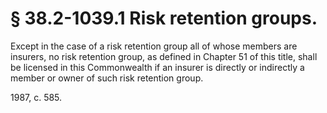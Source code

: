 # § 38.2-1039.1 Risk retention groups.

<p>Except in the case of a risk retention group all of whose members are insurers, no risk retention group, as defined in Chapter 51 of this title, shall be licensed in this Commonwealth if an insurer is directly or indirectly a member or owner of such risk retention group.</p><p>1987, c. 585.</p>